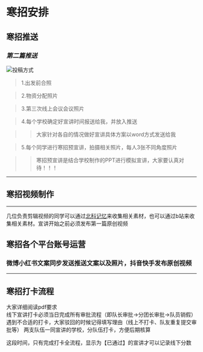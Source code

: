 # **寒招安排**
## 寒招推送
### *第二篇推送*
![投稿方式](E:/DigitalLogic_Info/winter-vacation-enrollment-of-arrangement/pictures/road-of-sender.jpg)

>1.出发前合照  

>2.物资分配照片  

>3.第三次线上会议会议照片  

>4.每个学校确定好宣讲时间报送给我，并放入推送  

>>大家针对各自的情况做好宣讲具体方案以word方式发送给我  

>5.每个同学进行寒招预宣讲，拍摄相关照片，每人3张不同角度照片  

>>寒招预宣讲是结合学校制作的PPT进行模拟宣讲，大家要认真对待！！！   

****
## 寒招视频制作
****
几位负责剪辑视频的同学可以通过[北科记忆](memory.ustb.edu.cn)来收集相关素材，也可以通过b站来收集相关素材。宣讲开始之前必须发布第一篇原创视频  

## 寒招各个平台账号运营  
### 微博小红书文案同步发送推送文案以及照片，抖音快手发布原创视频  

****

## 寒招打卡流程  
大家详细阅读pdf要求  
线下宣讲打卡必须当日完成所有审批流程（即队长审批→分团长审批→队员销假）
遇到不合适的打卡，大家驳回的时候记得填写理由（线上不打卡、队友重复提交审批等）
两支队伍一同宣讲的学校，分队伍打卡，方便后期核算

这段时间，只有完成打卡全流程，显示为【已通过】的宣讲才可以记录线下分数


